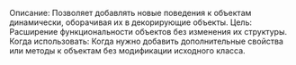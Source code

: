Описание: Позволяет добавлять новые поведения к объектам динамически, оборачивая их в декорирующие объекты.
Цель: Расширение функциональности объектов без изменения их структуры.
Когда использовать: Когда нужно добавить дополнительные свойства или методы к объектам без модификации исходного класса.